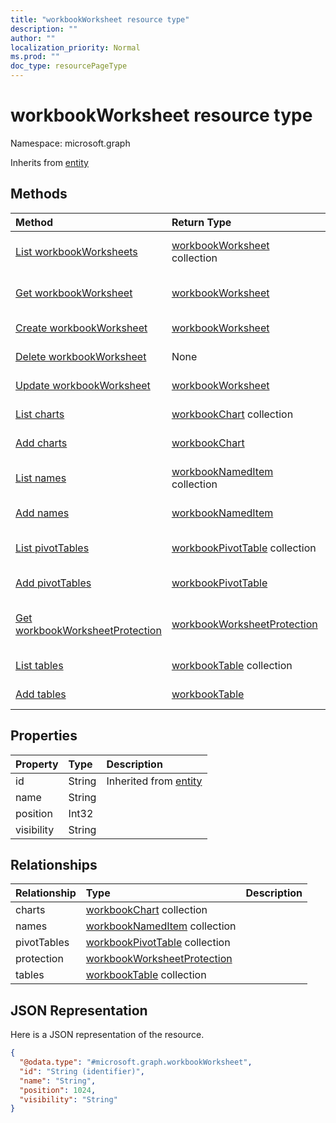```yaml
---
title: "workbookWorksheet resource type"
description: ""
author: ""
localization_priority: Normal
ms.prod: ""
doc_type: resourcePageType
---
```


# workbookWorksheet resource type


Namespace: microsoft.graph




Inherits from [entity](../resources/entity.md)

## Methods
|Method|Return Type|Description|
|:---|:---|:---|
|[List workbookWorksheets](../api/workbookworksheet-list.md)|[workbookWorksheet](../resources/workbookworksheet.md) collection|List properties and relationships of the [workbookWorksheet](../resources/workbookworksheet.md) objects.|
|[Get workbookWorksheet](../api/workbookworksheet-get.md)|[workbookWorksheet](../resources/workbookworksheet.md)|Read properties and relationships of the [workbookWorksheet](../resources/workbookworksheet.md) object.|
|[Create workbookWorksheet](../api/workbookworksheet-create.md)|[workbookWorksheet](../resources/workbookworksheet.md)|Create a new [workbookWorksheet](../resources/workbookworksheet.md) object.|
|[Delete workbookWorksheet](../api/workbookworksheet-delete.md)|None|Deletes a [workbookWorksheet](../resources/workbookworksheet.md).|
|[Update workbookWorksheet](../api/workbookworksheet-update.md)|[workbookWorksheet](../resources/workbookworksheet.md)|Update the properties of a [workbookWorksheet](../resources/workbookworksheet.md) object.|
|[List charts](../api/workbookworksheet-list-charts.md)|[workbookChart](../resources/workbookchart.md) collection|Get the workbookCharts from the charts navigation property.|
|[Add charts](../api/workbookworksheet-post-charts.md)|[workbookChart](../resources/workbookchart.md)|Add charts by posting to the charts collection.|
|[List names](../api/workbookworksheet-list-names.md)|[workbookNamedItem](../resources/workbooknameditem.md) collection|Get the workbookNamedItems from the names navigation property.|
|[Add names](../api/workbookworksheet-post-names.md)|[workbookNamedItem](../resources/workbooknameditem.md)|Add names by posting to the names collection.|
|[List pivotTables](../api/workbookworksheet-list-pivottables.md)|[workbookPivotTable](../resources/workbookpivottable.md) collection|Get the workbookPivotTables from the pivotTables navigation property.|
|[Add pivotTables](../api/workbookworksheet-post-pivottables.md)|[workbookPivotTable](../resources/workbookpivottable.md)|Add pivotTables by posting to the pivotTables collection.|
|[Get workbookWorksheetProtection](../api/workbookworksheetprotection-get.md)|[workbookWorksheetProtection](../resources/workbookworksheetprotection.md)|Read properties and relationships of the [workbookWorksheetProtection](../resources/workbookworksheetprotection.md) object.|
|[List tables](../api/workbookworksheet-list-tables.md)|[workbookTable](../resources/workbooktable.md) collection|Get the workbookTables from the tables navigation property.|
|[Add tables](../api/workbookworksheet-post-tables.md)|[workbookTable](../resources/workbooktable.md)|Add tables by posting to the tables collection.|

## Properties
|Property|Type|Description|
|:---|:---|:---|
|id|String| Inherited from [entity](../resources/entity.md)|
|name|String||
|position|Int32||
|visibility|String||

## Relationships
|Relationship|Type|Description|
|:---|:---|:---|
|charts|[workbookChart](../resources/workbookchart.md) collection||
|names|[workbookNamedItem](../resources/workbooknameditem.md) collection||
|pivotTables|[workbookPivotTable](../resources/workbookpivottable.md) collection||
|protection|[workbookWorksheetProtection](../resources/workbookworksheetprotection.md)||
|tables|[workbookTable](../resources/workbooktable.md) collection||

## JSON Representation
Here is a JSON representation of the resource.
<!-- {
  "blockType": "resource",
  "keyProperty": "id",
  "@odata.type": "microsoft.graph.workbookWorksheet",
  "baseType": "microsoft.graph.entity",
  "openType": false
}
-->
``` json
{
  "@odata.type": "#microsoft.graph.workbookWorksheet",
  "id": "String (identifier)",
  "name": "String",
  "position": 1024,
  "visibility": "String"
}
```

